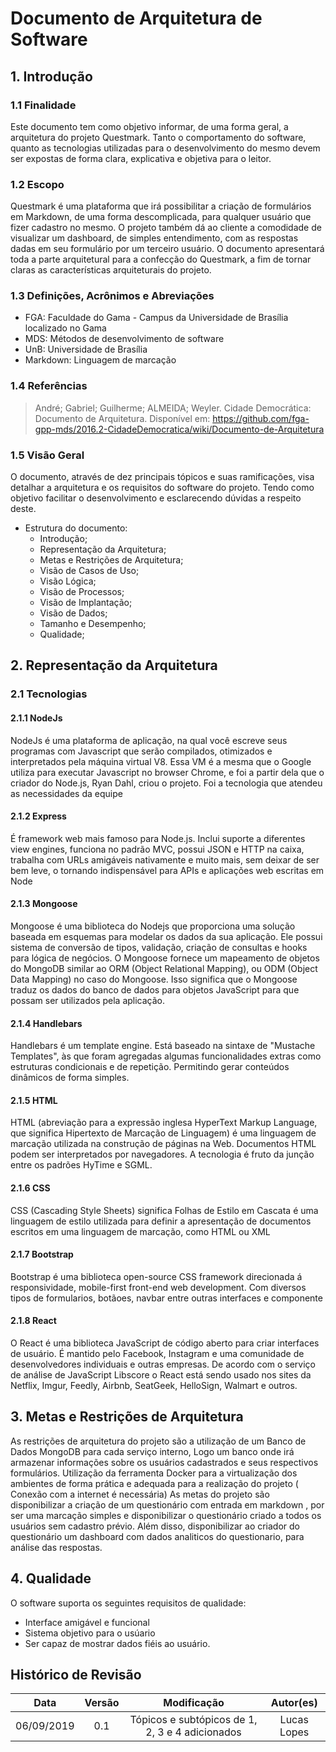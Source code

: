# Documento de Arquitetura de Software 
## 1. Introdução
### 1.1 Finalidade
Este documento tem como objetivo informar, de uma forma geral, a arquitetura do projeto Questmark. Tanto o comportamento do software, quanto as tecnologias utilizadas para o desenvolvimento do mesmo devem ser expostas de forma clara, explicativa e objetiva para o leitor. 

### 1.2 Escopo
Questmark é uma plataforma que irá possibilitar a criação de formulários em Markdown, de uma forma descomplicada, para qualquer usuário que fizer cadastro no mesmo. O projeto também dá ao cliente a comodidade de visualizar um dashboard, de simples entendimento, com as respostas dadas em seu formulário por um terceiro usuário. O documento apresentará toda a parte arquitetural para a confecção do Questmark, a fim de tornar claras as características arquiteturais do projeto.

### 1.3 Definições, Acrônimos e Abreviações
* FGA: Faculdade do Gama - Campus da Universidade de Brasília localizado no Gama
* MDS: Métodos de desenvolvimento de software
* UnB: Universidade de Brasília
* Markdown: Linguagem de marcação

### 1.4 Referências
>André; Gabriel; Guilherme; ALMEIDA; Weyler. Cidade Democrática: Documento de Arquitetura. Disponível em: https://github.com/fga-gpp-mds/2016.2-CidadeDemocratica/wiki/Documento-de-Arquitetura

### 1.5 Visão Geral
O documento, através de dez principais tópicos e suas ramificações, visa detalhar a arquitetura e os requisitos do software do projeto. Tendo como objetivo facilitar o desenvolvimento e esclarecendo dúvidas a respeito deste.

- Estrutura do documento:
    - Introdução;
    - Representação da Arquitetura;
    - Metas e Restrições de Arquitetura;
    - Visão de Casos de Uso;
    - Visão Lógica;
    - Visão de Processos;
    - Visão de Implantação;
    - Visão de Dados;
    - Tamanho e Desempenho;
    - Qualidade;

## 2. Representação da Arquitetura
### 2.1 Tecnologias
#### 2.1.1 NodeJs
NodeJs é uma plataforma de aplicação, na qual você escreve seus programas com Javascript que serão compilados, otimizados e interpretados pela máquina virtual V8. Essa VM é a mesma que o Google utiliza para executar Javascript no browser Chrome, e foi a partir dela que o criador do Node.js, Ryan Dahl, criou o projeto. Foi a tecnologia que atendeu as necessidades da equipe 

#### 2.1.2 Express
É framework web mais famoso para Node.js. Inclui suporte a diferentes view engines, funciona no padrão MVC, possui JSON e HTTP na caixa, trabalha com URLs amigáveis nativamente e muito mais, sem deixar de ser bem leve, o tornando indispensável para APIs e aplicações web escritas em Node

#### 2.1.3 Mongoose
Mongoose é uma biblioteca do Nodejs que proporciona uma solução baseada em esquemas para modelar os dados da sua aplicação. Ele possui sistema de conversão de tipos, validação, criação de consultas e hooks para lógica de negócios. O Mongoose fornece um mapeamento de objetos do MongoDB similar ao ORM (Object Relational Mapping), ou ODM (Object Data Mapping) no caso do Mongoose. Isso significa que o Mongoose traduz os dados do banco de dados para objetos JavaScript para que possam ser utilizados pela aplicação.

#### 2.1.4 Handlebars
Handlebars é um template engine. Está baseado na sintaxe de "Mustache Templates", às que foram agregadas algumas funcionalidades extras como estruturas condicionais e de repetição. Permitindo gerar conteúdos dinâmicos de forma simples.

#### 2.1.5 HTML
HTML (abreviação para a expressão inglesa HyperText Markup Language, que significa Hipertexto de Marcação de Linguagem) é uma linguagem de marcação utilizada na construção de páginas na Web. Documentos HTML podem ser interpretados por navegadores. A tecnologia é fruto da junção entre os padrões HyTime e SGML.

#### 2.1.6 CSS
CSS (Cascading Style Sheets) significa Folhas de Estilo em Cascata é uma linguagem de estilo utilizada para definir a apresentação de documentos escritos em uma linguagem de marcação, como HTML ou XML

#### 2.1.7 Bootstrap
Bootstrap é uma biblioteca open-source CSS framework direcionada á responsividade, mobile-first front-end web development. Com diversos tipos de formularios, botãoes, navbar entre outras interfaces e componente

#### 2.1.8 React 
O React é uma biblioteca JavaScript de código aberto para criar interfaces de usuário. É mantido pelo Facebook, Instagram e uma comunidade de desenvolvedores individuais e outras empresas. De acordo com o serviço de análise de JavaScript Libscore o React está sendo usado nos sites da Netflix, Imgur, Feedly, Airbnb, SeatGeek, HelloSign, Walmart e outros.

## 3. Metas e Restrições de Arquitetura
As restrições de arquitetura do projeto são a utilização de um Banco de Dados MongoDB para cada serviço interno, Logo um banco onde irá armazenar informações sobre os usuários cadastrados e seus respectivos formulários.
Utilização da ferramenta Docker para a virtualização dos ambientes de forma prática e adequada para a realização do projeto ( Conexão com a internet é necessária) 
As metas do projeto são disponibilizar a criação de um questionário com entrada em markdown  , por ser uma marcação simples e disponibilizar o questionário criado a todos os usuários sem cadastro prévio. Além disso, disponibilizar ao criador do questionário um dashboard com dados analiticos do questionario, para análise das respostas.

<!-- ## 4. Diagrama de Pacotes -->

## 4. Qualidade
O software suporta os seguintes requisitos de qualidade:

- Interface amigável e funcional
- Sistema objetivo para o usúario
- Ser capaz de mostrar dados fiéis ao usuário.

## Histórico de Revisão
|Data|Versão|Modificação|Autor(es)|
|:---:|:---:|:---:|:---:|
|06/09/2019|0.1|Tópicos e subtópicos de 1, 2, 3 e 4 adicionados|Lucas Lopes| 

